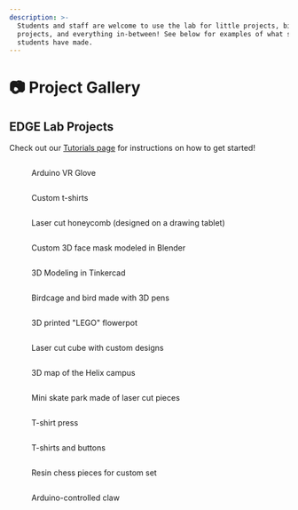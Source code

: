 ```yaml
---
description: >-
  Students and staff are welcome to use the lab for little projects, big
  projects, and everything in-between! See below for examples of what some
  students have made.
---
```


# 📷 Project Gallery

## EDGE Lab Projects

Check out our [Tutorials page](../getting-started/tutorials-how-to/) for instructions on how to get started!&#x20;

<div>

<figure><img src="../.gitbook/assets/20220920_153319 (1).jpg" alt=""><figcaption><p>Arduino VR Glove</p></figcaption></figure>

 

<figure><img src="../.gitbook/assets/20230216_121739 (1).jpg" alt=""><figcaption><p>Custom t-shirts</p></figcaption></figure>

</div>

<div>

<figure><img src="../.gitbook/assets/20230525_112146 (2).jpg" alt=""><figcaption><p>Laser cut honeycomb (designed on a drawing tablet)</p></figcaption></figure>

 

<figure><img src="../.gitbook/assets/IMG_6952 (1).png" alt=""><figcaption><p>Custom 3D face mask modeled in Blender</p></figcaption></figure>

</div>

<div>

<figure><img src="../.gitbook/assets/20230126_122733.jpg" alt=""><figcaption><p>3D Modeling in Tinkercad</p></figcaption></figure>

 

<figure><img src="../.gitbook/assets/Copy of IMG_20191211_084435530.jpg" alt=""><figcaption><p>Birdcage and bird made with 3D pens</p></figcaption></figure>

</div>

<div>

<figure><img src="../.gitbook/assets/20230130_095227.jpg" alt=""><figcaption><p>3D printed "LEGO" flowerpot</p></figcaption></figure>

 

<figure><img src="../.gitbook/assets/20230207_124334.jpg" alt=""><figcaption><p>Laser cut cube with custom designs</p></figcaption></figure>

</div>

<div>

<figure><img src="../.gitbook/assets/20230126_145713.jpg" alt=""><figcaption><p>3D map of the Helix campus</p></figcaption></figure>

 

<figure><img src="../.gitbook/assets/IMG_20221013_164433.jpg" alt=""><figcaption><p>Mini skate park made of laser cut pieces</p></figcaption></figure>

</div>

<div>

<figure><img src="../.gitbook/assets/20230216_122146.jpg" alt=""><figcaption><p>T-shirt press</p></figcaption></figure>

 

<figure><img src="../.gitbook/assets/20230221_140333 (1).jpg" alt=""><figcaption><p>T-shirts and buttons </p></figcaption></figure>

</div>

<div>

<figure><img src="../.gitbook/assets/20230503_114937 (1).jpg" alt=""><figcaption><p>Resin chess pieces for custom set</p></figcaption></figure>

 

<figure><img src="../.gitbook/assets/IMG_20221208_170924_Bokeh (1).jpg" alt=""><figcaption><p>Arduino-controlled claw</p></figcaption></figure>

</div>

